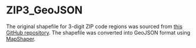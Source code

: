 # ZIP3_GeoJSON

The original shapefile for 3-digit ZIP code regions was sourced from [this GitHub repository](https://github.com/gweissman86/three_digit_zips).
The shapefile was converted into GeoJSON format using [MapShaper](https://mapshaper.org).
